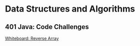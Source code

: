 # Data Structures and Algorithms

## 401 Java: Code Challenges

[Whiteboard: Reverse Array](./java/array-reverse/README.md)
